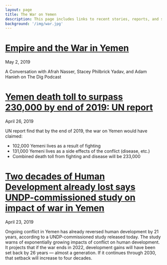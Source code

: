 ```yaml
---
layout: page
title: The War on Yemen 
description: This page includes links to recent stories, reports, and statistics for the ongoing war on Yemen.
background: '/img/war.jpg'
---
```


# [Empire and the War in Yemen](http://www.jadaliyya.com/Details/38611/Empire-and-the-War-in-Yemen-A-Conversation-with-Afrah-Nasser,-Stacey-Philbrick-Yadav,-Adam-Hanieh-on-The-Dig-Podcast?fbclid=IwAR0JJdxySVnkDp6soYLrEQsqB1HKvVLARy19HrNYOMxnESuu_F_HtlfgHtM)   

May 2, 2019

 A Conversation with Afrah Nasser, Stacey Philbrick Yadav, and Adam Hanieh on The Dig Podcast  


# [Yemen death toll to surpass 230,000 by end of 2019: UN report](https://www.middleeasteye.net/news/yemen-death-toll-surpass-230000-end-2019-un-report?fbclid=IwAR1byrGl5_MOBLyLKDqSCQ6dvavtLgeLK1npojIKPM6H4FHqLBLNIs6C6H0)

April 26, 2019

UN report find that by the end of 2019, the war on Yemen would have claimed:
* 102,000 Yemeni lives as a result of fighting
* 131,000 Yemeni lives as a side effects of the conflict (disease, etc.)
* Combined death toll from fighting and disease will be 233,000

# [Two decades of Human Development already lost says UNDP-commissioned study on impact of war in Yemen](https://www.undp.org/content/undp/en/home/news-centre/news/2019/UNDP_Yemen_Report.html)

April 23, 2019

 Ongoing conflict in Yemen has already reversed human development by 21 years, according to a UNDP-commissioned study released today. The study warns of exponentially growing impacts of conflict on human development. It projects that if the war ends in 2022, development gains will have been set back by 26 years — almost a generation. If it continues through 2030, that setback will increase to four decades.
